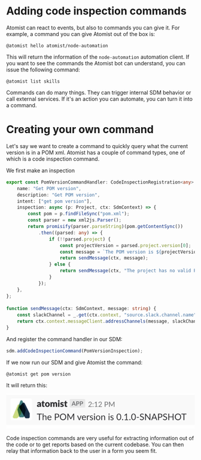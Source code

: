 # Adding code inspection commands

Atomist can react to events, but also to commands you can give it. For example, a command you can give Atomist out of the box is:

```
@atomist hello atomist/node-automation
```

This will return the information of the `node-automation` automation client. If you want to see the commands the Atomist bot can understand, you can issue the following command:

```
@atomist list skills
```

Commands can do many things. They can trigger internal SDM behavior or call external services. If it's an action you can automate, you can turn it into a command.

# Creating your own command

Let's say we want to create a command to quickly query what the current version is in a POM xml. Atomist has a couple of command types, one of which is a code inspection command.

We first make an inspection

``` typescript
export const PomVersionCommandHandler: CodeInspectionRegistration<any> = {
    name: "Get POM version",
    description: "Get POM version",
    intent: ["get pom version"],
    inspection: async (p: Project, ctx: SdmContext) => {
        const pom = p.findFileSync("pom.xml");
        const parser = new xml2js.Parser();
        return promisify(parser.parseString)(pom.getContentSync())
            .then((parsed: any) => {
                if (!!parsed.project) {
                    const projectVersion = parsed.project.version[0];
                    const message = `The POM version is ${projectVersion}`;
                    return sendMessage(ctx, message);
                } else {
                    return sendMessage(ctx, "The project has no valid POM");
                }
            });
    },
};

function sendMessage(ctx: SdmContext, message: string) {
    const slackChannel = _.get(ctx.context, "source.slack.channel.name");
    return ctx.context.messageClient.addressChannels(message, slackChannel);
}
```

And register the command handler in our SDM:

``` typescript
sdm.addCodeInspectionCommand(PomVersionInspection);
```

If we now run our SDM and give Atomist the command:

```
@atomist get pom version
```

It will return this:

![command stub reply](../images/atomist-command-reply.png)

Code inspection commands are very useful for extracting information out of the code or to get reports based on the current codebase. You can then relay that information back to the user in a form you seem fit.